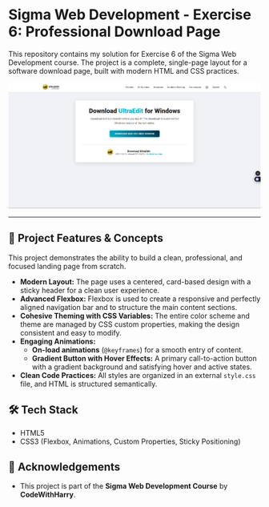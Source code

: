 # Sigma Web Development - Exercise 6: Professional Download Page

This repository contains my solution for Exercise 6 of the Sigma Web Development course. The project is a complete, single-page layout for a software download page, built with modern HTML and CSS practices.

![Screenshot of the final webpage layout](screenshot.png)

---

## 🚀 Project Features & Concepts

This project demonstrates the ability to build a clean, professional, and focused landing page from scratch.

- **Modern Layout:** The page uses a centered, card-based design with a sticky header for a clean user experience.
- **Advanced Flexbox:** Flexbox is used to create a responsive and perfectly aligned navigation bar and to structure the main content sections.
- **Cohesive Theming with CSS Variables:** The entire color scheme and theme are managed by CSS custom properties, making the design consistent and easy to modify.
- **Engaging Animations:**
    - **On-load animations** (`@keyframes`) for a smooth entry of content.
    - **Gradient Button with Hover Effects:** A primary call-to-action button with a gradient background and satisfying hover and active states.
- **Clean Code Practices:** All styles are organized in an external `style.css` file, and HTML is structured semantically.

## 🛠️ Tech Stack

- HTML5
- CSS3 (Flexbox, Animations, Custom Properties, Sticky Positioning)

## 🙏 Acknowledgements

- This project is part of the **Sigma Web Development Course** by **CodeWithHarry**.
